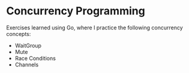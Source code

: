 # Concurrency Programming

Exercises learned using Go, where I practice the following concurrency concepts:

- WaitGroup
- Mute
- Race Conditions
- Channels
